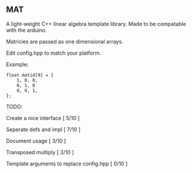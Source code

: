 MAT
----
A light-weight C++ linear algebra template library. Made to be compatable with the arduino.

Matricies are passed as one dimensional arrays.

Edit config.hpp to match your platform.

Example:

	float matid[9] = {
		1, 0, 0,
		0, 1, 0
		0, 0, 1,
	};


TODO:

Create a nice interface [ 5/10 ]

Seperate defs and impl [ 7/10 ]

Document usage [ 3/10 ]

Transposed multiply [ 3/10 ]

Template arguments to replace config.hpp [ 0/10 ]

